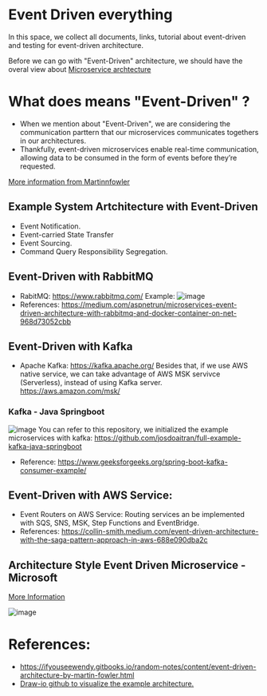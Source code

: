 # Event Driven everything
In this space, we collect all documents, links, tutorial about event-driven and testing for event-driven architecture.

Before we can go with "Event-Driven" architecture, we should have the overal view about [Microservice archtecture](https://github.com/josdoaitran/solid-and-microservice-everything)
# What does means "Event-Driven" ?
- When we mention about "Event-Driven", we are considering the communication parttern that our microservices communicates togethers in our architectures.
- Thankfully, event-driven microservices enable real-time communication, allowing data to be consumed in the form of events before they’re requested.

[More information from Martinnfowler](https://martinfowler.com/articles/201701-event-driven.html)


## Example System Artchitecture with Event-Driven
- Event Notification.
- Event-carried State Transfer
- Event Sourcing.
- Command Query Responsibility Segregation.

## Event-Driven with RabbitMQ
- RabitMQ: https://www.rabbitmq.com/
Example:
![image](https://miro.medium.com/v2/resize:fit:1400/format:webp/1*AcSPKVVoL7zglZhHzQJ08w.png)
- References: https://medium.com/aspnetrun/microservices-event-driven-architecture-with-rabbitmq-and-docker-container-on-net-968d73052cbb

## Event-Driven with Kafka
- Apache Kafka: https://kafka.apache.org/
Besides that, if we use AWS native service, we can take advantage of AWS MSK servivce (Serverless), instead of using Kafka server. https://aws.amazon.com/msk/
### Kafka - Java Springboot
![image](https://media.geeksforgeeks.org/wp-content/uploads/20220214105957/SpringBootProducerConsumer.jpg)
You can refer to this repository, we initialized the example microservices with kafka:
https://github.com/josdoaitran/full-example-kafka-java-springboot
- Reference: https://www.geeksforgeeks.org/spring-boot-kafka-consumer-example/

## Event-Driven with AWS Service:
- Event Routers on AWS Service: Routing services an be implemented with SQS, SNS, MSK, Step Functions and EventBridge.
- References: https://collin-smith.medium.com/event-driven-architecture-with-the-saga-pattern-approach-in-aws-688e090dba2c

## Architecture Style Event Driven Microservice - Microsoft
[More Information](https://learn.microsoft.com/en-us/azure/architecture/guide/architecture-styles/event-driven)

![image](https://learn.microsoft.com/en-us/azure/architecture/guide/architecture-styles/images/event-driven.svg)

# References:
- https://ifyouseewendy.gitbooks.io/random-notes/content/event-driven-architecture-by-martin-fowler.html
- [Draw-io github to visualize the example architecture.](https://github.com/jgraph/drawio-github)

